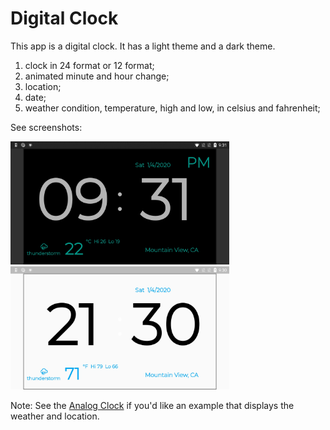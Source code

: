 # Digital Clock

This app is a digital clock. It has a light theme and a dark theme. 

1) clock in 24 format or 12 format;
2) animated minute and hour change;
3) location;
4) date;
5) weather condition, temperature, high and low, in celsius and fahrenheit;

See screenshots:

<img src='screenshot-dark-c-12.jpg' width='350'>

<img src='screenshot-light-F-24.jpg' width='350'>


Note: See the [Analog Clock](../analog_clock) if you'd like an example that displays the weather and location.